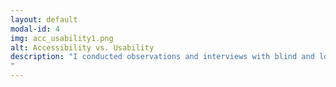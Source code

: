 ```yaml
---
layout: default
modal-id: 4
img: acc_usability1.png
alt: Accessibility vs. Usability
description: "I conducted observations and interviews with blind and low vision doctoral students to understand how they use advanced tools in their research and what technical and social challenges they encounter when conducting research. Preliminary findings indicate how inaccessible tools complicate research tasks, adding time and effort, and exacerbating social entanglement in collaborative relationships. Findings also indicate that usable designs can cause accessibility issues in programming and collaborative writing tools. As such, next I aim to conduct an in-depth analysis of the interplay between accessibility and usability of research tools. Previous arguments about the relationship between the two concepts are based on theoretical connections [6], and empirical tests are limited to government websites [7, 8]. In my work, I will test the relationship empirically through user studies, expert surveys, and guideline analysis, particularly for non-web advanced tools used in research. Through guideline analysis, I intend to find conflicting and overlapping areas between accessibility guidelines and usability heuristics, and understand how the guidelines apply to non-web advanced tools. Through accessibility expert surveys and interviews, I will investigate what practitioners think is the relationship between accessibility and usability, how designers and developers manage both types of issues, how the accessibility and usability of advanced tools are tested, and which accessibility and usability testing methods (e.g. automatic checking tools, conformance testing, user evaluation, expert inspection, etc.) work best for advanced tools. 
"
---
```

